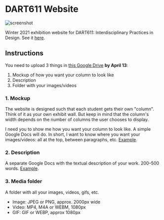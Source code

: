 # DART611 Website

![screenshot](https://user-images.githubusercontent.com/37006580/113206981-18679000-923e-11eb-88b7-5f7890e631d0.png "Website screenshot")

Winter 2021 exhibition website for DART611: Interdisciplinary Practices in Design. See it [here](https://dart611expo.netlify.app).

## Instructions

You need to upload 3 things in [this Google Drive](https://drive.google.com/drive/folders/1_h9VrrSlnyya_l3Eez5o_jR_GwNWEhYf) **by April 13**:

1. Mockup of how you want your column to look like
2. Description
3. Folder with your images/videos

### 1. Mockup

The website is designed such that each student gets their own "column". Think of it as your own exhibit wall. But keep in mind that the column's width depends on the number of columns the user chooses to display.

I need you to show me how you want your column to look like. A simple Google Docs will do. In short, I want to know where you want your images/videos: all at the top, between paragraphs, etc. [Example](https://docs.google.com/document/d/1aCufTuchrPEOY7mQda_BspzOxYeGWkdO-jRHo39OA_U/edit).

### 2. Description

A separate Google Docs with the textual description of your work. 200–500 words. [Example](https://docs.google.com/document/d/1yHUYu0JEjeNIWluX51YPwkM8oTGJsU5-iXbqzVP7vxQ/edit).

### 3. Media folder

A folder with all your images, videos, gifs, etc.

-   Image: JPEG or PNG, approx. 2000px wide
-   Video: MP4, M4A or WEBM, 1080px
-   GIF: GIF or WEBP, approx 1080px
